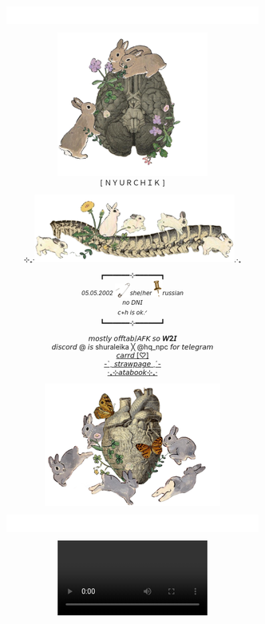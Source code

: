<p align="center"
<br> <img width="1000" src='https://github.com/amygdala-hippocampal/amygdala-hippocampal/blob/main/%D0%BC%D1%8F%D0%BA.png?raw=true'> 
</p> 

<p align="center"
<br> <img width="300" src='https://github.com/amygdala-hippocampal/amygdala-hippocampal/blob/main/%D0%B4%D0%BE%D0%BC.png?raw=true'>
<br>[ ＮＹＵＲＣＨＩＫ ]
</p> 

<p align="center"> 
⊹₊·<img width="400" src="https://github.com/amygdala-hippocampal/amygdala-hippocampal/blob/main/%D1%83%D1%81%D1%82%D0%B0%D0%BB%D1%8B%D0%B5%20%D0%BF%D0%BE%D0%B7%D0%B2%D0%BE%D0%BD%D0%BA%D0%B8.png?raw=true"
</p>.·₊
 
<p align="center"
<br>┏━━━━━━⊹━━━━━━┓
<br><sup><i>05.05.2002</i></sup> <img width="30" src='https://github.com/amygdala-hippocampal/amygdala-hippocampal/blob/main/%D1%81%D0%BA%D1%80%D0%B5%D0%BF%D0%BA%D0%B0.png?raw=true'><sup>𝘴𝘩𝘦/𝘩𝘦𝘳</sup><img width="21" src='https://github.com/amygdala-hippocampal/amygdala-hippocampal/blob/main/%D0%BF%D0%B8%D0%BD.png?raw=true'><sup>𝘳𝘶𝘴𝘴𝘪𝘢𝘯</sup>
<br> <sup>𝘯𝘰 𝘋𝘕𝘐</sup>
<br> <sup>𝘤+𝘩 𝘪𝘴 𝘰𝘬.ᐟ</sup>
<br>┗━━━━━━⊹━━━━━━┛

<p align="center"
<br> 𝘮𝘰𝘴𝘵𝘭𝘺 𝘰𝘧𝘧𝘵𝘢𝘣/𝘈𝘍𝘒 𝘴𝘰 <strong>𝘞2𝘐</strong>
<br> 𝘥𝘪𝘴𝘤𝘰𝘳𝘥 @ 𝘪𝘴 shuraleika ╳︎ @hq_npc 𝘧𝘰𝘳 𝘵𝘦𝘭𝘦𝘨𝘳𝘢𝘮
<br> <a href="https://nyurchik.carrd.co"> 𝘤𝘢𝘳𝘳𝘥 [♡] </a> 
<br> <a href="https://hqnpc.straw.page/"> -ˋˏ 𝘴𝘵𝘳𝘢𝘸𝘱𝘢𝘨𝘦 ˎˊ-</a> 
<br> <a href="https://nyurch.atabook.org/"> ·₊⊹𝘢𝘵𝘢𝘣𝘰𝘰𝘬⊹₊· </a> 
</p>

<p align="center"
<br> <img width="350" src='https://github.com/amygdala-hippocampal/amygdala-hippocampal/blob/main/%D1%82%D0%B0%D0%BD%D1%86%D1%8B%20%D0%B2%20%D0%BB%D0%B5%D1%81%D1%83.png?raw=true'> 
</p> 

<p align="center"
<br> <img width="1000" src='https://github.com/amygdala-hippocampal/amygdala-hippocampal/blob/main/%D0%BC%D1%8F%D0%BA.png?raw=true'> 
</p> 

<div align="center">
<video src="https://github.com/user-attachments/assets/475f7691-3079-4d3a-b08b-c530dd50d29f"
</div>
